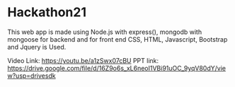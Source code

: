 # Hackathon21
This web app is made using Node.js with express(), mongodb with mongoose for backend and for front end CSS, HTML, Javascript, Bootstrap and Jquery is Used. 


Video Link: https://youtu.be/a1zSwx07cBU
PPT link: https://drive.google.com/file/d/16Z9o6s_xL6neoI1VBi91uOC_9yqV80dY/view?usp=drivesdk
